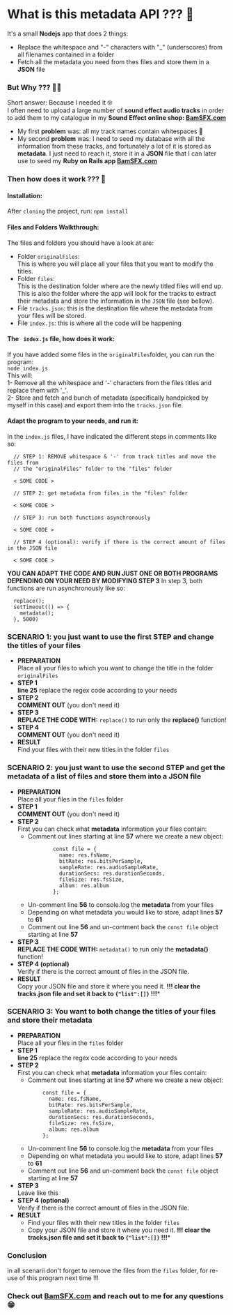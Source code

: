 # What is this metadata API ??? :monocle_face:

It's a small **Nodejs** app that does 2 things:
* Replace the whitespace and "-" characters with "_" (underscores) from all filenames contained in a folder
* Fetch all the metadata you need from thes files and store them in a **JSON** file

### But Why ??? :woman_shrugging:

Short answer: Because I needed it :nerd_face:
<br>
I often need to upload a large number of **sound effect audio tracks** in order to add them to my catalogue in my **Sound Effect online shop: [BamSFX.com](https://www.bamsfx.com)**
<br>
* My first **problem** was: all my track names contain whitespaces :facepalm:
* My second **problem** was: I need to seed my database with all the information from these tracks, and fortunately a lot of it is stored as **metadata**. I just need to reach it, store it in a **JSON** file that I can later use to seed my **Ruby on Rails app [BamSFX.com](https://www.bamsfx.com)**

### Then how does it work ??? :raised_eyebrow:

#### Installation:

After ```cloning``` the project, run:
``` npm install ```

#### Files and Folders Walkthrough:
The files and folders you should have a look at are:
* Folder ```originalFiles```: <br> This is where you will place all your files that you want to modify the titles.
* Folder ```files```: <br> This is the destination folder where are the newly titled files will end up. <br> This is also the folder where the app will look for the tracks to extract their metadata and store the information in the ```JSON``` file (see bellow).
* File ```tracks.json```: this is the destination file where the metadata from your files will be stored.
* File ```index.js```: this is where all the code will be happening

#### The ``` index.js``` file, how does it work:

If you have added some files in the ```originalFiles```folder, you can run the program: <br> ```node index.js``` <br>
This will:<br>
1- Remove all the whitespace and '-' characters from the files titles and replace them with '_'.<br>
2- Store and fetch and bunch of metadata (specifically handpicked by myself in this case) and export them into the ```tracks.json``` file.

#### Adapt the program to your needs, and run it:

In the ```index.js``` files, I have indicated the different steps in comments like so:
````
  // STEP 1: REMOVE whitespace & '-' from track titles and move the files from
  // the "originalFiles" folder to the "files" folder
  
  < SOME CODE >
  
  // STEP 2: get metadata from files in the "files" folder
  
  < SOME CODE >
  
  // STEP 3: run both functions asynchronously
  
  < SOME CODE >
  
  // STEP 4 (optional): verify if there is the correct amount of files in the JSON file
  
  < SOME CODE >
````

**YOU CAN ADAPT THE CODE AND RUN JUST ONE OR BOTH PROGRAMS DEPENDING ON YOUR NEED BY MODIFYING STEP 3**
In step 3, both functions are run asynchronously like so:
````
  replace();
  setTimeout(() => {
    metadata();
  }, 5000)
````
### SCENARIO 1: you just want to use the first STEP and change the titles of your files

* **PREPARATION** <br> Place all your files to which you want to change the title in the folder ```originalFiles```
* **STEP 1** <br> **line 25** replace the regex code according to your needs
* **STEP 2** <br> **COMMENT OUT** (you don't need it)
* **STEP 3** <br> **REPLACE THE CODE WITH:** ```replace()``` to run only the **replace()** function!
* **STEP 4** <br> **COMMENT OUT** (you don't need it)
* **RESULT** <br> Find your files with their new titles in the folder ```files```

### SCENARIO 2: you just want to use the second STEP and get the metadata of a list of files and store them into a JSON file

* **PREPARATION** <br> Place all your files in the ```files``` folder
* **STEP 1** <br> **COMMENT OUT** (you don't need it)
* **STEP 2** <br> First you can check what **metadata** information your files contain:
  * Comment out lines starting at line **57** where we create a new object: <br>
    ```
            const file = {
              name: res.fsName,
              bitRate: res.bitsPerSample,
              sampleRate: res.audioSampleRate,
              durationSecs: res.durationSeconds,
              fileSize: res.fsSize,
              album: res.album
            };
    ```
  * Un-comment line **56** to console.log the **metadata** from your files
  * Depending on what metadata you would like to store, adapt lines **57** to **61**
  * Comment out line **56** and un-comment back the ```const file``` object starting at line **57**
* **STEP 3** <br> **REPLACE THE CODE WITH:** ```metadata()``` to run only the **metadata()** function!
* **STEP 4 (optional)** <br> Verify if there is the correct amount of files in the JSON file.
* **RESULT** <br> Copy your JSON file and store it where you need it. **!!! clear the tracks.json file and set it back to ```{"list":[]}``` !!!***

### SCENARIO 3: You want to both change the titles of your files and store their metadata
* **PREPARATION**  <br> Place all your files in the ```files``` folder
* **STEP 1** <br> **line 25** replace the regex code according to your needs
* **STEP 2** <br> First you can check what **metadata** information your files contain:
    * Comment out lines starting at line **57** where we create a new object: <br>
    ```
            const file = {
              name: res.fsName,
              bitRate: res.bitsPerSample,
              sampleRate: res.audioSampleRate,
              durationSecs: res.durationSeconds,
              fileSize: res.fsSize,
              album: res.album
            };
    ```
  * Un-comment line **56** to console.log the **metadata** from your files
  * Depending on what metadata you would like to store, adapt lines **57** to **61**
  * Comment out line **56** and un-comment back the ```const file``` object starting at line **57**
* **STEP 3** <br> Leave like this
* **STEP 4 (optional)** <br> Verify if there is the correct amount of files in the JSON file.
* **RESULT**
  * Find your files with their new titles in the folder ```files```
  * Copy your JSON file and store it where you need it. **!!! clear the tracks.json file and set it back to ```{"list":[]}``` !!!***

### Conclusion
in all scenarii don't forget to remove the files from the ```files``` folder, for re-use of this program next time !!!

### Check out [BamSFX.com](https://www.bamsfx.com) and reach out to me for any questions :grin:

